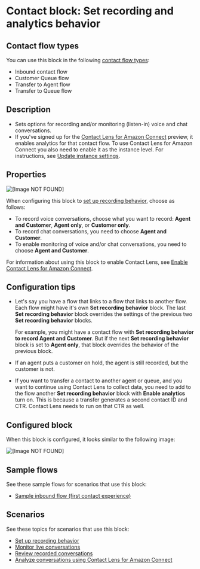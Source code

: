# Contact block: Set recording and analytics behavior<a name="set-recording-behavior"></a>

## Contact flow types<a name="set-recording-behavior-types"></a>

You can use this block in the following [contact flow types](create-contact-flow.md#contact-flow-types):
+ Inbound contact flow
+ Customer Queue flow
+ Transfer to Agent flow
+ Transfer to Queue flow

## Description<a name="set-recording-behavior-description"></a>
+ Sets options for recording and/or monitoring \(listen\-in\) voice and chat conversations\.
+ If you've signed up for the [Contact Lens for Amazon Connect](enable-analytics.md) preview, it enables analytics for that contact flow\. To use Contact Lens for Amazon Connect you also need to enable it as the instance level\. For instructions, see [Update instance settings](update-instance-settings.md)\.

## Properties<a name="set-recording-behavior-properties"></a>

![\[Image NOT FOUND\]](http://docs.aws.amazon.com/connect/latest/adminguide/images/set-recording-and-analytics-behavior.png)

When configuring this block to [set up recording behavior](set-up-recordings.md), choose as follows:
+ To record voice conversations, choose what you want to record: **Agent and Customer**, **Agent only**, or **Customer only**\.
+ To record chat conversations, you need to choose **Agent and Customer**\.
+ To enable monitoring of voice and/or chat conversations, you need to choose **Agent and Customer**\.

For information about using this block to enable Contact Lens, see [Enable Contact Lens for Amazon Connect](enable-analytics.md)\.

## Configuration tips<a name="set-recording-behavior-tips"></a>
+ Let's say you have a flow that links to a flow that links to another flow\. Each flow might have it's own **Set recording behavior** block\. The last **Set recording behavior** block overrides the settings of the previous two **Set recording behavior** blocks\. 

  For example, you might have a contact flow with **Set recording behavior to record Agent and Customer**\. But if the next **Set recording behavior** block is set to **Agent only**, that block overrides the behavior of the previous block\. 
+ If an agent puts a customer on hold, the agent is still recorded, but the customer is not\.
+ If you want to transfer a contact to another agent or queue, and you want to continue using Contact Lens to collect data, you need to add to the flow another **Set recording behavior** block with **Enable analytics** turn on\. This is because a transfer generates a second contact ID and CTR\. Contact Lens needs to run on that CTR as well\.

## Configured block<a name="set-recording-behavior-configured"></a>

When this block is configured, it looks similar to the following image:

![\[Image NOT FOUND\]](http://docs.aws.amazon.com/connect/latest/adminguide/images/set-recording-and-analytics-behavior-configured.png)

## Sample flows<a name="set-recording-behavior-samples"></a>

See these sample flows for scenarios that use this block:
+ [Sample inbound flow \(first contact experience\)](sample-inbound-flow.md)

## Scenarios<a name="set-recording-behavior-scenarios"></a>

See these topics for scenarios that use this block:
+ [Set up recording behavior](set-up-recordings.md)
+ [Monitor live conversations](monitor-conversations.md)
+ [Review recorded conversations](review-recorded-conversations.md)
+ [Analyze conversations using Contact Lens for Amazon Connect](analyze-conversations.md)